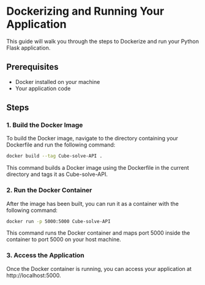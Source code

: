 # Dockerizing and Running Your Application
This guide will walk you through the steps to Dockerize and run your Python Flask application.

## Prerequisites
- Docker installed on your machine
- Your application code

## Steps
### 1. Build the Docker Image
To build the Docker image, navigate to the directory containing your Dockerfile and run the following command:
```bash
docker build --tag Cube-solve-API .
```
This command builds a Docker image using the Dockerfile in the current directory and tags it as Cube-solve-API.

### 2. Run the Docker Container
After the image has been built, you can run it as a container with the following command:
```bash
docker run -p 5000:5000 Cube-solve-API
```
This command runs the Docker container and maps port 5000 inside the container to port 5000 on your host machine.  

### 3. Access the Application
Once the Docker container is running, you can access your application at http://localhost:5000. 